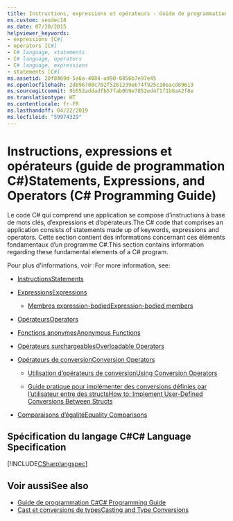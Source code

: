 ```yaml
---
title: Instructions, expressions et opérateurs - Guide de programmation C#
ms.custom: seodec18
ms.date: 07/20/2015
helpviewer_keywords:
- expressions [C#]
- operators [C#]
- C# language, statements
- C# language, operators
- C# language, expressions
- statements [C#]
ms.assetid: 20f8469d-5a6a-4084-ad90-0856b7e97e45
ms.openlocfilehash: 2d896708c702f5261239eb74f925c10eacd89619
ms.sourcegitcommit: 9b552addadfb57fab0b9e7852ed4f1f1b8a42f8e
ms.translationtype: HT
ms.contentlocale: fr-FR
ms.lasthandoff: 04/22/2019
ms.locfileid: "59974329"
---
```

# <a name="statements-expressions-and-operators-c-programming-guide"></a><span data-ttu-id="151a1-102">Instructions, expressions et opérateurs (guide de programmation C#)</span><span class="sxs-lookup"><span data-stu-id="151a1-102">Statements, Expressions, and Operators (C# Programming Guide)</span></span>

<span data-ttu-id="151a1-103">Le code C# qui comprend une application se compose d’instructions à base de mots clés, d’expressions et d’opérateurs.</span><span class="sxs-lookup"><span data-stu-id="151a1-103">The C# code that comprises an application consists of statements made up of keywords, expressions and operators.</span></span> <span data-ttu-id="151a1-104">Cette section contient des informations concernant ces éléments fondamentaux d’un programme C#.</span><span class="sxs-lookup"><span data-stu-id="151a1-104">This section contains information regarding these fundamental elements of a C# program.</span></span>

 <span data-ttu-id="151a1-105">Pour plus d'informations, voir :</span><span class="sxs-lookup"><span data-stu-id="151a1-105">For more information, see:</span></span>

- [<span data-ttu-id="151a1-106">Instructions</span><span class="sxs-lookup"><span data-stu-id="151a1-106">Statements</span></span>](statements.md)

- [<span data-ttu-id="151a1-107">Expressions</span><span class="sxs-lookup"><span data-stu-id="151a1-107">Expressions</span></span>](expressions.md)

  - [<span data-ttu-id="151a1-108">Membres expression-bodied</span><span class="sxs-lookup"><span data-stu-id="151a1-108">Expression-bodied members</span></span>](expression-bodied-members.md)

- [<span data-ttu-id="151a1-109">Opérateurs</span><span class="sxs-lookup"><span data-stu-id="151a1-109">Operators</span></span>](operators.md)

- [<span data-ttu-id="151a1-110">Fonctions anonymes</span><span class="sxs-lookup"><span data-stu-id="151a1-110">Anonymous Functions</span></span>](anonymous-functions.md)

- [<span data-ttu-id="151a1-111">Opérateurs surchargeables</span><span class="sxs-lookup"><span data-stu-id="151a1-111">Overloadable Operators</span></span>](overloadable-operators.md)

- [<span data-ttu-id="151a1-112">Opérateurs de conversion</span><span class="sxs-lookup"><span data-stu-id="151a1-112">Conversion Operators</span></span>](conversion-operators.md)

  - [<span data-ttu-id="151a1-113">Utilisation d’opérateurs de conversion</span><span class="sxs-lookup"><span data-stu-id="151a1-113">Using Conversion Operators</span></span>](using-conversion-operators.md)

  - [<span data-ttu-id="151a1-114">Guide pratique pour implémenter des conversions définies par l’utilisateur entre des structs</span><span class="sxs-lookup"><span data-stu-id="151a1-114">How to: Implement User-Defined Conversions Between Structs</span></span>](how-to-implement-user-defined-conversions-between-structs.md)

- [<span data-ttu-id="151a1-115">Comparaisons d’égalité</span><span class="sxs-lookup"><span data-stu-id="151a1-115">Equality Comparisons</span></span>](equality-comparisons.md)

## <a name="c-language-specification"></a><span data-ttu-id="151a1-116">Spécification du langage C#</span><span class="sxs-lookup"><span data-stu-id="151a1-116">C# Language Specification</span></span>

[!INCLUDE[CSharplangspec](~/includes/csharplangspec-md.md)]

## <a name="see-also"></a><span data-ttu-id="151a1-117">Voir aussi</span><span class="sxs-lookup"><span data-stu-id="151a1-117">See also</span></span>

- [<span data-ttu-id="151a1-118">Guide de programmation C#</span><span class="sxs-lookup"><span data-stu-id="151a1-118">C# Programming Guide</span></span>](../../../csharp/programming-guide/index.md)
- [<span data-ttu-id="151a1-119">Cast et conversions de types</span><span class="sxs-lookup"><span data-stu-id="151a1-119">Casting and Type Conversions</span></span>](../../../csharp/programming-guide/types/casting-and-type-conversions.md)
